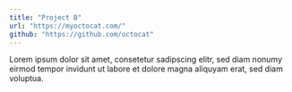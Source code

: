 ```yaml
---
title: "Project B"
url: "https://myoctocat.com/"
github: "https://github.com/octocat"
---
```

Lorem ipsum dolor sit amet, consetetur sadipscing elitr, sed diam nonumy eirmod tempor invidunt ut labore et dolore magna aliquyam erat, sed diam voluptua.